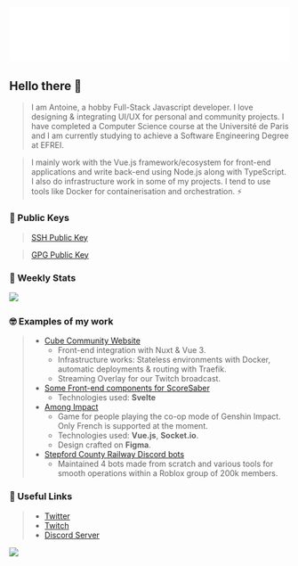 ![Metrics](https://github.com/JiveOff/JiveOff/raw/main/github-metrics.svg)

## Hello there 👋

> I am Antoine, a hobby Full-Stack Javascript developer. I love designing & integrating UI/UX for personal and community projects. I have completed a Computer Science course at the Université de Paris and I am currently studying to achieve a Software Engineering Degree at EFREI.

> I mainly work with the Vue.js framework/ecosystem for front-end applications and write back-end using Node.js along with TypeScript. I also do infrastructure work in some of my projects. I tend to use tools like Docker for containerisation and orchestration. ⚡

### 🔑 Public Keys

> [SSH Public Key](https://jiveoff.fr/ssh.pub)

> [GPG Public Key](https://jiveoff.fr/pgp_keys.asc)

### 📅 Weekly Stats

<img src="https://github-readme-stats-dykwecpvn-github-readme-stats-team.vercel.app/api/wakatime?username=jiveoff&api_domain=waka.jiveoff.fr&bg_color=1A202C&title_color=2F855A&icon_color=2F855A&text_color=ffffff&custom_title=Wakapi%20Week%20Stats&layout=compact">

### 🤓 Examples of my work

> - [Cube Community Website](https://cube.community)
>   - Front-end integration with Nuxt & Vue 3.
>   - Infrastructure works: Stateless environments with Docker, automatic deployments & routing with Traefik.
>   - Streaming Overlay for our Twitch broadcast.
> - [Some Front-end components for ScoreSaber](https://scoresaber.com)
>   - Technologies used: **Svelte**
> - [Among Impact](https://among-impact.jiveoff.fr)
>   - Game for people playing the co-op mode of Genshin Impact. Only French is supported at the moment.
>   - Technologies used: **Vue.js**, **Socket.io**.
>   - Design crafted on **Figma**.
> - [Stepford County Railway Discord bots](https://discord.gg/scr)
>   - Maintained 4 bots made from scratch and various tools for smooth operations within a Roblox group of 200k members.

### 💬 Useful Links

> - [Twitter](https://twitter.com/JiveOff)
> - [Twitch](https://twitch.tv/jiveoff)
> - [Discord Server](https://discord.jiveoff.fr)

<img src="https://cr-ss-service.azurewebsites.net/api/ScreenShot?widget=summary&username=jiveoff" style="width: 450px">
